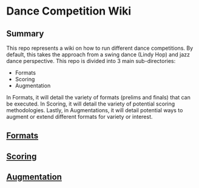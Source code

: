 # Dance Competition Wiki

## Summary

This repo represents a wiki on how to run different dance competitions. By default, this takes the approach from a swing dance (Lindy Hop) and jazz dance perspective. This repo is divided into 3 main sub-directories:
- Formats
- Scoring
- Augmentation

In Formats, it will detail the variety of formats (prelims and finals) that can be executed. In Scoring, it will detail the variety of potential scoring methodologies. Lastly, in Augmentations, it will detail potential ways to augment or extend different formats for variety or interest.

## [Formats](Formats/README.md)

## [Scoring](Scoring/README.md)

## [Augmentation](Augmentations/README.md)
